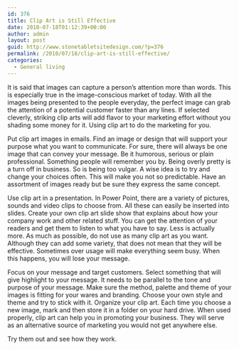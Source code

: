 ```yaml
---
id: 376
title: Clip Art is Still Effective
date: 2010-07-18T01:12:39+00:00
author: admin
layout: post
guid: http://www.stonetabletsitedesign.com/?p=376
permalink: /2010/07/18/clip-art-is-still-effective/
categories:
  - General living
---
```

It is said that images can capture a person’s attention more than words. This is especially true in the image-conscious market of today. With all the images being presented to the people everyday, the perfect image can grab the attention of a potential customer faster than any lines. If selected cleverly, striking clip arts will add flavor to your marketing effort without you shading some money for it. Using clip art to do the marketing for you. 

Put clip art images in emails. Find an image or design that will support your purpose what you want to communicate. For sure, there will always be one image that can convey your message. Be it humorous, serious or plain professional. Something people will remember you by. Being overly pretty is a turn off in business. So is being too vulgar. A wise idea is to try and change your choices often. This will make you not so predictable. Have an assortment of images ready but be sure they express the same concept. 

Use clip art in a presentation. In Power Point, there are a variety of pictures, sounds and video clips to choose from. All these can easily be inserted into slides. Create your own clip art slide show that explains about how your company work and other related stuff. You can get the attention of your readers and get them to listen to what you have to say. Less is actually more. As much as possible, do not use as many clip art as you want. Although they can add some variety, that does not mean that they will be effective. Sometimes over usage will make everything seem busy. When this happens, you will lose your message. 

Focus on your message and target customers. Select something that will give highlight to your message. It needs to be parallel to the tone and purpose of your message. Make sure the method, palette and theme of your images is fitting for your wares and branding. Choose your own style and theme and try to stick with it. Organize your clip art. Each time you choose a new image, mark and then store it in a folder on your hard drive. When used properly, clip art can help you in promoting your business. They will serve as an alternative source of marketing you would not get anywhere else. 

Try them out and see how they work.